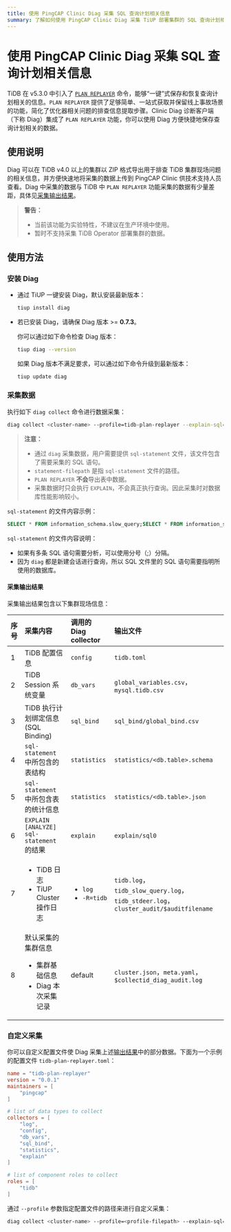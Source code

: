 ```yaml
---
title: 使用 PingCAP Clinic Diag 采集 SQL 查询计划相关信息
summary: 了解如何使用 PingCAP Clinic Diag 采集 TiUP 部署集群的 SQL 查询计划相关信息。
---
```


# 使用 PingCAP Clinic Diag 采集 SQL 查询计划相关信息

TiDB 在 v5.3.0 中引入了 [`PLAN REPLAYER`](/sql-plan-replayer.md) 命令，能够“一键”式保存和恢复查询计划相关的信息。`PLAN REPLAYER` 提供了足够简单、一站式获取并保留线上事故场景的功能，简化了优化器相关问题的排查信息提取步骤。Clinic Diag 诊断客户端（下称 Diag）集成了 `PLAN REPLAYER` 功能，你可以使用 Diag 方便快捷地保存查询计划相关的数据。

## 使用说明

Diag 可以在 TiDB v4.0 以上的集群以 ZIP 格式导出用于排查 TiDB 集群现场问题的相关信息，并方便快速地将采集的数据上传到 PingCAP Clinic 供技术支持人员查看。Diag 中采集的数据与 TiDB 中 `PLAN REPLAYER` 功能采集的数据有少量差距，具体见[采集输出结果](#采集输出结果)。

> **警告：**
>
> - 当前该功能为实验特性，不建议在生产环境中使用。
> - 暂时不支持采集 TiDB Operator 部署集群的数据。

## 使用方法

### 安装 Diag

- 通过 TiUP 一键安装 Diag，默认安装最新版本：

    ```bash
    tiup install diag
    ```

- 若已安装 Diag，请确保 Diag 版本 >= **0.7.3**。

    你可以通过如下命令检查 Diag 版本：

    ```bash
    tiup diag --version
    ```

    如果 Diag 版本不满足要求，可以通过如下命令升级到最新版本：

    ```bash
    tiup update diag
    ```

### 采集数据

执行如下 `diag collect` 命令进行数据采集：

```bash
diag collect <cluster-name> --profile=tidb-plan-replayer --explain-sql=<statement-filepath>
```

> **注意：**
>
> - 通过 `diag` 采集数据，用户需要提供 `sql-statement` 文件，该文件包含了需要采集的 SQL 语句。
> - `statement-filepath` 是指 `sql-statement` 文件的路径。
> - `PLAN REPLAYER` **不会**导出表中数据。
> - 采集数据时只会执行 `EXPLAIN`，不会真正执行查询。因此采集时对数据库性能影响较小。

`sql-statement` 的文件内容示例：

```sql
SELECT * FROM information_schema.slow_query;SELECT * FROM information_schema.statements_summary
```

`sql-statement` 的文件内容说明：

- 如果有多条 SQL 语句需要分析，可以使用分号（;）分隔。
- 因为 `diag` 都是新建会话进行查询，所以 SQL 文件里的 SQL 语句需要指明所使用的数据库。

#### 采集输出结果

采集输出结果包含以下集群现场信息：

| 序号 | 采集内容 | 调用的 Diag collector | 输出文件 |
| :--- | :--- | :--- | :--- |
| 1 | TiDB 配置信息 | `config` | `tidb.toml` |
| 2 | TiDB Session 系统变量 | `db_vars` | `global_variables.csv`，`mysql.tidb.csv` |
| 3 | TiDB 执行计划绑定信息 (SQL Binding) | `sql_bind` | `sql_bind/global_bind.csv` |
| 4 | `sql-statement` 中所包含的表结构 | `statistics` | `statistics/<db.table>.schema` |
| 5 | `sql-statement` 中所包含表的统计信息 | `statistics` | `statistics/<db.table>.json` |
| 6 | `EXPLAIN [ANALYZE] sql-statement` 的结果 | `explain` | `explain/sql0` |
| 7 | <ul><li>TiDB 日志</li><li>TiUP Cluster 操作日志</li></ul> | <ul><li>`log`</li><li>`-R=tidb`</li></ul> | `tidb.log`，`tidb_slow_query.log`，`tidb_stdeer.log`，`cluster_audit/$auditfilename` |
| 8 | 默认采集的集群信息<ul><li>集群基础信息</li><li>Diag 本次采集记录</li></ul> | default | `cluster.json`，`meta.yaml`，`$collectid_diag_audit.log` |

### 自定义采集

你可以自定义配置文件使 Diag 采集上述[输出结果](#采集输出结果)中的部分数据。下面为一个示例的配置文件 `tidb-plan-replayer.toml`：

```toml
name = "tidb-plan-replayer"
version = "0.0.1"
maintainers = [
    "pingcap"
]

# list of data types to collect
collectors = [
    "log",
    "config",
    "db_vars",
    "sql_bind",
    "statistics",
    "explain"
]

# list of component roles to collect
roles = [
    "tidb"
]
```

通过 `--profile` 参数指定配置文件的路径来进行自定义采集：

```bash
diag collect <cluster-name> --profile=<profile-filepath> --explain-sql=<statement-filepath>
```
